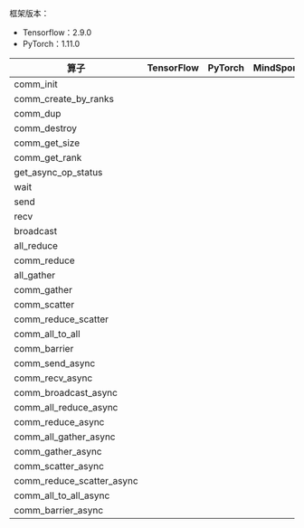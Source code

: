 框架版本：
* Tensorflow：2.9.0
* PyTorch：1.11.0
<!-- * MindSpore：xxx -->
<!-- * Paddle：xxx -->

| 算子                      | TensorFlow | PyTorch | MindSpore | Paddle |
| ------------------------- | ---------- | ------- | --------- | ------ |
| comm_init                 | []()       | []()    |           |        |
| comm_create_by_ranks      | []()       | []()    |           |        |
| comm_dup                  | []()       | []()    |           |        |
| comm_destroy              | []()       | []()    |           |        |
| comm_get_size             | []()       | []()    |           |        |
| comm_get_rank             | []()       | []()    |           |        |
| get_async_op_status       | []()       | []()    |           |        |
| wait                      | []()       | []()    |           |        |
| send                      | []()       | []()    |           |        |
| recv                      | []()       | []()    |           |        |
| broadcast                 | []()       | []()    |           |        |
| all_reduce                | []()       | []()    |           |        |
| comm_reduce               | []()       | []()    |           |        |
| all_gather                | []()       | []()    |           |        |
| comm_gather               | []()       | []()    |           |        |
| comm_scatter              | []()       | []()    |           |        |
| comm_reduce_scatter       | []()       | []()    |           |        |
| comm_all_to_all           | []()       | []()    |           |        |
| comm_barrier              | []()       | []()    |           |        |
| comm_send_async           | []()       | []()    |           |        |
| comm_recv_async           | []()       | []()    |           |        |
| comm_broadcast_async      | []()       | []()    |           |        |
| comm_all_reduce_async     | []()       | []()    |           |        |
| comm_reduce_async         | []()       | []()    |           |        |
| comm_all_gather_async     | []()       | []()    |           |        |
| comm_gather_async         | []()       | []()    |           |        |
| comm_scatter_async        | []()       | []()    |           |        |
| comm_reduce_scatter_async | []()       | []()    |           |        |
| comm_all_to_all_async     | []()       | []()    |           |        |
| comm_barrier_async        | []()       | []()    |           |        |